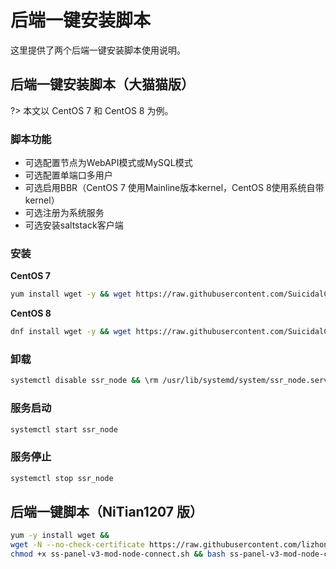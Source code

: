# 后端一键安装脚本

这里提供了两个后端一键安装脚本使用说明。

## 后端一键安装脚本（大猫猫版）

?> 本文以 CentOS 7 和 CentOS 8 为例。

### 脚本功能

* 可选配置节点为WebAPI模式或MySQL模式
* 可选配置单端口多用户
* 可选启用BBR（CentOS 7 使用Mainline版本kernel，CentOS 8使用系统自带kernel）
* 可选注册为系统服务
* 可选安装saltstack客户端

### 安装

**CentOS 7**

```bash
yum install wget -y && wget https://raw.githubusercontent.com/SuicidalCat/Airport-toolkit/master/ssr_node_c7.sh && chmod +x ssr_node_c7.sh && ./ssr_node_c7.sh
```

**CentOS 8**

```bash
dnf install wget -y && wget https://raw.githubusercontent.com/SuicidalCat/Airport-toolkit/master/ssr_node_c8.sh && chmod +x ssr_node_c8.sh && ./ssr_node_c8.sh
```

### 卸载

```bash
systemctl disable ssr_node && \rm /usr/lib/systemd/system/ssr_node.service && \rm -rf /soft/shadowsocks
```

### 服务启动

```bash
systemctl start ssr_node
```

### 服务停止

```bash
systemctl stop ssr_node
```

## 后端一键脚本（NiTian1207 版）

```bash
yum -y install wget &&
wget -N --no-check-certificate https://raw.githubusercontent.com/lizhongnian/ss-panel-v3-mod-node-connect/master/ss-panel-v3-mod-node-connect.sh && 
chmod +x ss-panel-v3-mod-node-connect.sh && bash ss-panel-v3-mod-node-connect.sh
```
